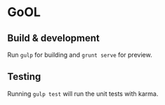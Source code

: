 # GoOL



## Build & development

Run `gulp` for building and `grunt serve` for preview.

## Testing

Running `gulp test` will run the unit tests with karma.
